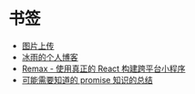 # 书签

* [图片上传](https://sm.ms/)
* [冰雨的个人博客](https://bingyu123.gitee.io/blog/)
* [Remax - 使用真正的 React 构建跨平台小程序](https://remaxjs.org/)
* [可能需要知道的 promise 知识的总结](https://juejin.cn/post/6906106922605543432)